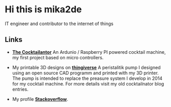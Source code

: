 # Hi this is mika2de

IT engineer and contributor to the internet of things

## Links

- **[The Cocktailantor](https://cocktailnator)**
An Ardunio / Raspberry PI powered cocktail machine, my first project based on micro controllers.

- My printable 3D designs on **[thingiverse](https://www.thingiverse.com/mika2de/designs)** A peristalitik pump I designed using an open source CAD programm and printed with my 3D printer. The pump is intended to replace the preasure system I develop in 2014 for my cocktail machine. For more details visit my old cocktailnator blog entries.

- My profile **[Stackoverflow](https://stackoverflow.com/users/4482535/mika)**.
